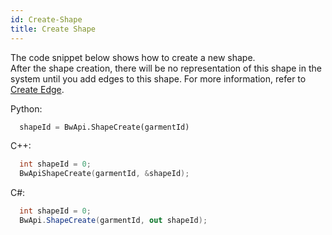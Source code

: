 ```yaml
---
id: Create-Shape
title: Create Shape
---
```


The code snippet below shows how to create a new shape. <br/>
After the shape creation, there will be no representation of this shape in the system until you add edges to this shape. For more information, refer to [Create Edge](Create-Edge.md).

Python:
```python
  shapeId = BwApi.ShapeCreate(garmentId)
```
C++:
```cpp
  int shapeId = 0;
  BwApiShapeCreate(garmentId, &shapeId);
```
C#:
```csharp
  int shapeId = 0;
  BwApi.ShapeCreate(garmentId, out shapeId);
```
<br/>